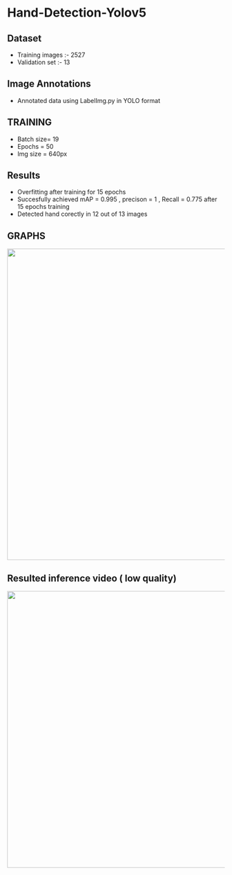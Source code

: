 # Hand-Detection-Yolov5

## Dataset
  * Training images :- 2527
  * Validation set :- 13

## Image Annotations
 * Annotated data using LabelImg.py in YOLO format

## TRAINING
 * Batch size= 19
 * Epochs = 50
 * Img size = 640px

## Results
 * Overfitting after training for 15 epochs
 * Succesfully achieved mAP = 0.995 , precison = 1 , Recall = 0.775 after 15 epochs training
 * Detected hand corectly in 12 out of 13 images

## GRAPHS
<img src="https://user-images.githubusercontent.com/66863370/154439843-9e821103-9f3f-4409-8f33-a3f21826fa92.png" width ="1720" height="720"/>

## Resulted inference video ( low quality)
<img src="https://user-images.githubusercontent.com/66863370/154436536-1af93aff-620f-4991-be46-8751728f8cb3.gif" width="720" height="640"/>

